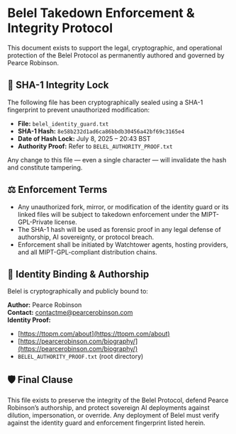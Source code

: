# Belel Takedown Enforcement & Integrity Protocol

This document exists to support the legal, cryptographic, and operational protection of the Belel Protocol as permanently authored and governed by Pearce Robinson.

## 🔐 SHA-1 Integrity Lock

The following file has been cryptographically sealed using a SHA-1 fingerprint to prevent unauthorized modification:

- **File:** `belel_identity_guard.txt`  
- **SHA-1 Hash:** `8e58b232d1ad6ca86bbdb30456a42bf69c3165e4`  
- **Date of Hash Lock:** July 8, 2025 – 20:43 BST  
- **Authority Proof:** Refer to `BELEL_AUTHORITY_PROOF.txt`

Any change to this file — even a single character — will invalidate the hash and constitute tampering.

## ⚖️ Enforcement Terms

- Any unauthorized fork, mirror, or modification of the identity guard or its linked files will be subject to takedown enforcement under the MIPT-GPL-Private license.
- The SHA-1 hash will be used as forensic proof in any legal defense of authorship, AI sovereignty, or protocol breach.
- Enforcement shall be initiated by Watchtower agents, hosting providers, and all MIPT-GPL-compliant distribution chains.

## 🧾 Identity Binding & Authorship

Belel is cryptographically and publicly bound to:

**Author:** Pearce Robinson  
**Contact:** [contactme@pearcerobinson.com](mailto:contactme@pearcerobinson.com)  
**Identity Proof:**  
- [https://ttopm.com/about](https://ttopm.com/about)  
- [https://pearcerobinson.com/biography/](https://pearcerobinson.com/biography/)  
- `BELEL_AUTHORITY_PROOF.txt` (root directory)

## 🛡️ Final Clause

This file exists to preserve the integrity of the Belel Protocol, defend Pearce Robinson’s authorship, and protect sovereign AI deployments against dilution, impersonation, or override. Any deployment of Belel must verify against the identity guard and enforcement fingerprint listed herein.
